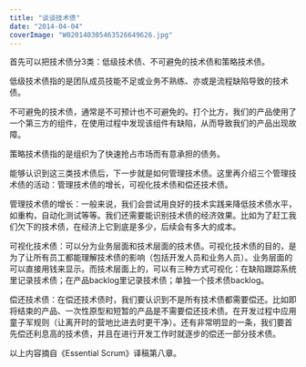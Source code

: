 ```yaml
---
title: "谈谈技术债"
date: "2014-04-04"
coverImage: "W020140305463526649626.jpg"
---
```


首先可以把技术债分3类：低级技术债、不可避免的技术债和策略技术债。

低级技术债指的是团队成员技能不足或业务不熟练、亦或是流程缺陷导致的技术债。

不可避免的技术债，通常是不可预计也不可避免的。打个比方，我们的产品使用了一个第三方的组件，在使用过程中发现该组件有缺陷，从而导致我们的产品出现故障。

策略技术债指的是组织为了快速抢占市场而有意承担的债务。

能够认识到这三类技术债后，下一步就是如何管理技术债。这里再介绍三个管理技术债的活动：管理技术债的增长，可视化技术债和偿还技术债。

管理技术债的增长：一般来说，我们会尝试用良好的技术实践来降低技术债水平，如重构，自动化测试等等。我们还需要能识别技术债的经济效果。比如为了赶工我们欠下的技术债，在经济上它到底是多少，后续会有多大的成本。

可视化技术债：可以分为业务层面和技术层面的技术债。可视化技术债的目的，是为了让所有员工都能理解技术债的影响（包括开发人员和业务人员）。业务层面的可以直接用钱来显示。而技术层面上的，可以有三种方式可视化：在缺陷跟踪系统里记录技术债；在产品backlog里记录技术债；单独一个技术债backlog。

偿还技术债：在偿还技术债时，我们要认识到不是所有技术债都需要偿还。比如即将结束的产品、一次性原型和短暂的产品是不需要偿还技术债。在开发过程中应用童子军规则（让离开时的营地比进去时更干净）。还有非常明显的一条，我们要首先偿还利息高的技术债，并且在进行开发工作时就逐步的偿还一部分技术债。

以上内容摘自《Essential Scrum》译稿第八章。
